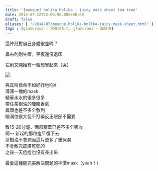 ```yaml
---
title: '[masque] holika holika - juicy mask sheet tea tree'
date: 2014-07-22T22:00:00.000+08:00
draft: false
aliases: [ "/2014/07/masque-holika-holika-juicy-mask-sheet.html" ]
tags : [glamorous - 保養おたく, glamorous - 面膜魂]
---
```


這陣兒對自己身體很差嗎？

鼻右則剛生瘡，平復還沒退印

左則又開始有一粒想冒起來（哭）

[![](https://3.bp.blogspot.com/-NoWMdXCffU4/XEQHKPS4yrI/AAAAAAAAGDI/xTyjraaTTA4aCMujftCx4yC5QXYDqE22QCLcBGAs/s640/14638784316_921ea61ace_z.jpg)](https://3.bp.blogspot.com/-NoWMdXCffU4/XEQHKPS4yrI/AAAAAAAAGDI/xTyjraaTTA4aCMujftCx4yC5QXYDqE22QCLcBGAs/s1600/14638784316_921ea61ace_z.jpg)

與其叫救命不如好好地K掉  
薄薄一塊的mask  
精華水水的很多很多  
帶住茶樹油的陣陣香氣  
鼻頭也差不多全敷到  
眼洞位很大但不打緊反正眼部不需要  
  
敷15-20分鐘，面部精華已差不多全吸收  
啊～ 新起的那粒痘平復下去  
茶樹油不會潤而這片更多了重保濕  
不會敷完皮膚乾乾的  
之後一天痘痘也沒有長出來  
  
最愛這種能完美解決問題的平價mask（yeah！）